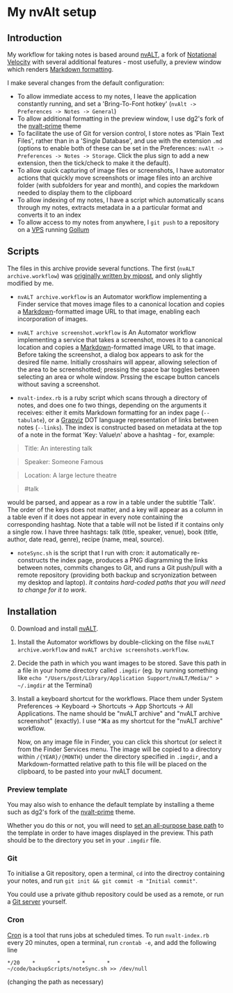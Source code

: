 # My nvAlt setup

## Introduction

My workflow for taking notes is based around [nvALT](http://brettterpstra.com/projects/nvalt/), a fork of [Notational Velocity](http://notational.net/) with several additional features - most usefully, a preview window which renders [Markdown formatting](https://en.wikipedia.org/wiki/Markdown).

I make several changes from the default configuration:

* To allow immediate access to my notes, I leave the application constantly running, and set a 'Bring-To-Font hotkey'  (`nvAlt -> Preferences -> Notes -> General`)
* To allow additional formatting in the preview window,  I use dg2's fork of the [nvalt-prime](https://github.com/dg2/nvalt-prime) theme  
* To facilitate the use of Git for version control, I store notes as 'Plain Text Files', rather than in a 'Single Database', and use with the extension `.md`  (options to enable both of these can be set in the Preferences: `nvAlt -> Preferences -> Notes -> Storage`. Click the plus sign to add a new extension, then the tick/check to make it the default).
* To allow quick capturing of image files or screenshots, I have automator actions that quickly move screenshots or image files into an archive folder (with subfolders for year and month), and copies the markdown needed to display them to the clipboard
* To allow indexing of my notes, I have a script which automatically scans through my notes, extracts metadata in a a particular format and converts it to an index 
* To allow access to my notes from anywhere, I `git push` to a repository on a [VPS](https://en.wikipedia.org/wiki/Virtual_private_server) running [Gollum](https://github.com/gollum) 

## Scripts

The files in this archive provide several functions. The first (`nvALT archive.workflow`) was [originally written by mjpost](https://github.com/mjpost/nvalt-files), and only slightly modified by me.

- `nvALT archive.workflow` is an Automator workflow implementing a Finder service that moves image files to a canonical location and copies a [Markdown](http://daringfireball.net/projects/markdown/)-formatted image URL to that image, enabling each incorporation of images.

- `nvALT archive screenshot.workflow` is An Automator workflow implementing a service that takes a screenshot, moves it to a canonical location and copies a [Markdown](http://daringfireball.net/projects/markdown/)-formatted image URL to that image. Before taking the screenshot, a dialog box appears to ask for the desired file name. 
Initially crosshairs will appear, allowing selection of the area to be screenshotted; pressing the space bar toggles between selecting an area or whole window. Prssing the escape button cancels without saving a screenshot.

- `nvalt-index.rb` is a ruby script which scans through a directory of notes, and does one fo two things, depending on the arguments it receives: either it emits Markdown formatting for an index page (`--tabulate`), or a [Grapviz](https://en.wikipedia.org/wiki/Graphviz) DOT language representation of links between notes (`--links`). The index is constructed based on metadata at the top of a note in the format 'Key: Value\n' above a hashtag - for, example:

>Title: An interesting talk

>Speaker: Someone Famous

>Location: A large lecture theatre

>#talk

would be parsed, and appear as a row in a table under the subtitle 'Talk'. The order of the keys does not matter, and a key will appear as a column in a table even if it does not appear in every note containing the corresponding hashtag. Note that a table will not be listed if it contains only a single row. I have three hashtags: talk (title, speaker, venue), book (title, author, date read, genre), recipe (name, meal, source).

- `noteSync.sh` is the script that I run with cron: it automatically re-constructs the index page, produces a PNG diagramming the links between notes, commits changes to Git, and runs a Git push/pull with a remote repository (providing both backup and scryonization between my desktop and laptop). *It contains hard-coded paths that you will need to change for it to work*.


## Installation

0. Download and install [nvALT](http://brettterpstra.com/projects/nvalt/).

1. Install the Automator workflows by double-clicking on the filse
`nvALT archive.workflow` and `nvALT archive screenshots.workflow`. 

2. Decide the path in which you want images to be stored. Save this path in a file in your home directory called `.imgdir` (eg. by running something like `echo "/Users/post/Library/Application Support/nvALT/Media/" > ~/.imgdir` at the Terminal)

2. Install a keyboard shortcut for the workflows. Place them under System Preferences →
Keyboard → Shortcuts → App Shortcuts → All Applications. The name
should be "nvALT archive" and "nvALT archive screenshot" (exactly). I use ^⌘a as my shortcut for the "nvALT archive" workflow.

   Now, on any image file in Finder, you can click this shortcut (or
   select it from the Finder Services menu. The image will be copied
   to a directory within `/{YEAR}/{MONTH}` under the directory specified in `.imgdir`, and a Markdown-formatted relative path to this
   file will be placed on the clipboard, to be pasted into your nvALT document.

### Preview template

You may also wish to enhance the default template by installing a theme such as dg2's fork of the [nvalt-prime](https://github.com/dg2/nvalt-prime) theme.

Whether you do this or not, you will need to [set an all-purpose base path](http://brettterpstra.com/2012/09/27/quick-tip-images-in-nvalt/) to the template in order to have images displayed in the preview. This path should be to the directory you set in your `.imgdir` file.

### Git

To initialise a Git repository, open a terminal, `cd` into the directroy containing your notes, and run `git init && git commit -m "Initial commit"`.

You could use a private github repository could be used as a remote, or run a [Git server](https://git-scm.com/book/en/v1/Git-on-the-Server) yourself. 

### Cron

[Cron](https://en.wikipedia.org/wiki/Cron) is a tool that runs jobs at scheduled times. To run `nvalt-index.rb`  every 20 minutes, open a terminal, run `crontab -e`, and add the following line

    */20    *       *       *       *       ~/code/backupScripts/noteSync.sh >> /dev/null

(changing the path as necessary)
